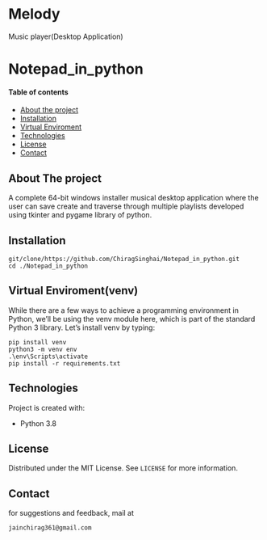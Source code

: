 # Melody
Music player(Desktop Application)

# Notepad_in_python
#### Table of contents
* [About the project](#about-the-project)
* [Installation](#installation)
* [Virtual Enviroment](#virtual_enviroment)
* [Technologies](#technologies)
* [License](#license)
* [Contact](#contact)

## About The project
A complete 64-bit windows installer musical desktop application where the user can save
create and traverse through multiple playlists developed using tkinter and pygame library of python.

## Installation
```
git/clone/https://github.com/ChiragSinghai/Notepad_in_python.git
cd ./Notepad_in_python
```

## Virtual Enviroment(venv)
While there are a few ways to achieve a programming environment in Python, we’ll be using the venv module here, which is part of the standard Python 3 library. Let’s install venv by typing:
```
pip install venv
python3 -m venv env
.\env\Scripts\activate
pip install -r requirements.txt
```

## Technologies
Project is created with:
* Python 3.8

## License

Distributed under the MIT License. See `LICENSE` for more information.


## Contact
for suggestions and feedback, mail at 
~~~
jainchirag361@gmail.com
~~~
